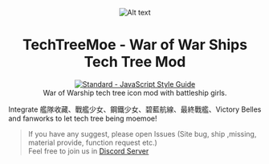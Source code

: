 <p align="center"><img src="https://github.com/harukaxxxx/TechTreeMoe/blob/master/assets/images/readme_logo.png?raw=true" alt="Alt text"></p>
<h1 align="center">TechTreeMoe - War of War Ships Tech Tree Mod</h1>
<p align="center"><a href="https://standardjs.com/"><img src="https://img.shields.io/badge/code_style-standard-brightgreen.svg" alt="Standard - JavaScript Style Guide"></a><br>
War of Warship tech tree icon mod with battleship girls.</p>
<p>Integrate 艦隊收藏、戰艦少女、鋼鐵少女、碧藍航線、最終戰艦、Victory Belles and fanworks to let tech tree being moemoe!</p>
<blockquote>
<p>If you have any suggest, please open Issues (Site bug, ship ,missing, material provide, function request etc.)<br>
Feel free to join us in <a href="https://discord.gg/9jE7eP9">Discord Server</a></p>
</blockquote>